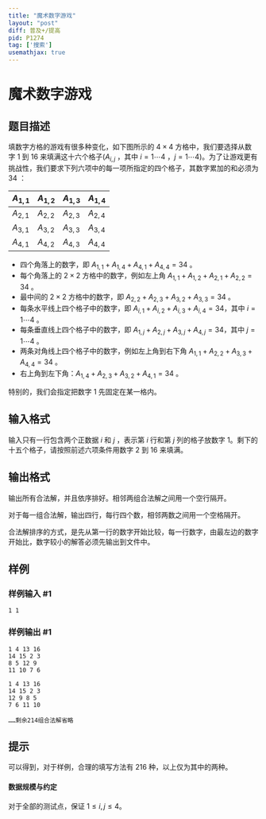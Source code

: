 ```yaml
---
title: "魔术数字游戏"
layout: "post"
diff: 普及+/提高
pid: P1274
tag: ['搜索']
usemathjax: true
---
```


# 魔术数字游戏
## 题目描述

填数字方格的游戏有很多种变化，如下图所示的 $4 \times 4$ 方格中，我们要选择从数字 $1$ 到 $16$ 来填满这十六个格子($A_{i,j}$ ，其中 $i=1 \cdots 4$ ，$j=1 \cdots 4$)。为了让游戏更有挑战性，我们要求下列六项中的每一项所指定的四个格子，其数字累加的和必须为 $34$ ：

| $A_{1,1}$ | $A_{1,2}$ | $A_{1,3}$ |  $A_{1,4}$|
| :----------- | :----------- | :----------- | :----------- |
| $A_{2,1}$ | $A_{2,2}$ | $A_{2,3}$ | $A_{2,4}$ |
| $A_{3,1}$ | $A_{3,2}$ | $A_{3,3}$ | $A_{3,4}$ |
| $A_{4,1}$ | $A_{4,2}$ | $A_{4,3}$ | $A_{4,4}$ |

- 四个角落上的数字，即 $A_{1,1}+A_{1,4}+A_{4,1}+A_{4,4}=34$ 。
- 每个角落上的 $2 \times 2$ 方格中的数字，例如左上角 $A_{1,1}+A_{1,2}+A_{2,1}+A_{2,2}=34$ 。
- 最中间的 $2 \times 2$ 方格中的数字，即 $A_{2,2}+A_{2,3}+A_{3,2}+A_{3,3}=34$ 。
- 每条水平线上四个格子中的数字，即 $A_{i,1}+A_{i,2}+A_{i,3}+A_{i,4}=34$，其中 $i=1 \cdots 4$ 。
- 每条垂直线上四个格子中的数字，即 $A_{1,j}+A_{2,j}+A_{3,j}+A_{4,j}=34$，其中 $j=1 \cdots 4$ 。
- 两条对角线上四个格子中的数字，例如左上角到右下角 $A_{1,1}+A_{2,2}+A_{3,3}+A_{4,4}=34$ 。
- 右上角到左下角：$A_{1,4}+A_{2,3}+A_{3,2}+A_{4,1}=34$ 。

特别的，我们会指定把数字 $1$ 先固定在某一格内。
## 输入格式

输入只有一行包含两个正数据 $i$ 和 $j$ ，表示第 $i$ 行和第 $j$ 列的格子放数字 $1$。剩下的十五个格子，请按照前述六项条件用数字 $2$ 到 $16$ 来填满。
## 输出格式

输出所有合法解，并且依序排好。相邻两组合法解之间用一个空行隔开。

对于每一组合法解，输出四行，每行四个数，相邻两数之间用一个空格隔开。

合法解排序的方式，是先从第一行的数字开始比较，每一行数字，由最左边的数字开始比，数字较小的解答必须先输出到文件中。
## 样例

### 样例输入 #1
```
1 1

```
### 样例输出 #1
```
1 4 13 16 
14 15 2 3 
8 5 12 9 
11 10 7 6 

1 4 13 16 
14 15 2 3 
12 9 8 5 
7 6 11 10 

……剩余214组合法解省略
```
## 提示


可以得到，对于样例，合理的填写方法有 $216$ 种，以上仅为其中的两种。

#### 数据规模与约定 
对于全部的测试点，保证 $1 \leq i, j \leq 4$。
